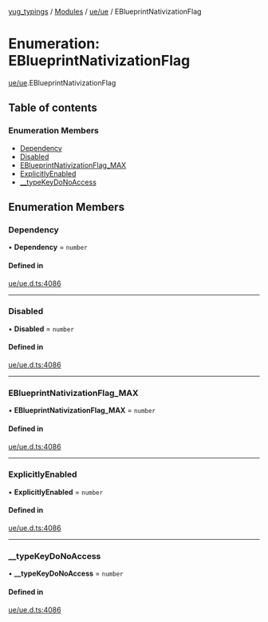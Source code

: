 [yug_typings](../README.md) / [Modules](../modules.md) / [ue/ue](../modules/ue_ue.md) / EBlueprintNativizationFlag

# Enumeration: EBlueprintNativizationFlag

[ue/ue](../modules/ue_ue.md).EBlueprintNativizationFlag

## Table of contents

### Enumeration Members

- [Dependency](ue_ue.EBlueprintNativizationFlag.md#dependency)
- [Disabled](ue_ue.EBlueprintNativizationFlag.md#disabled)
- [EBlueprintNativizationFlag\_MAX](ue_ue.EBlueprintNativizationFlag.md#eblueprintnativizationflag_max)
- [ExplicitlyEnabled](ue_ue.EBlueprintNativizationFlag.md#explicitlyenabled)
- [\_\_typeKeyDoNoAccess](ue_ue.EBlueprintNativizationFlag.md#__typekeydonoaccess)

## Enumeration Members

### Dependency

• **Dependency** = `number`

#### Defined in

[ue/ue.d.ts:4086](https://github.com/YugMetaverse/yug_typings/blob/b7d9b19/ue/ue.d.ts#L4086)

___

### Disabled

• **Disabled** = `number`

#### Defined in

[ue/ue.d.ts:4086](https://github.com/YugMetaverse/yug_typings/blob/b7d9b19/ue/ue.d.ts#L4086)

___

### EBlueprintNativizationFlag\_MAX

• **EBlueprintNativizationFlag\_MAX** = `number`

#### Defined in

[ue/ue.d.ts:4086](https://github.com/YugMetaverse/yug_typings/blob/b7d9b19/ue/ue.d.ts#L4086)

___

### ExplicitlyEnabled

• **ExplicitlyEnabled** = `number`

#### Defined in

[ue/ue.d.ts:4086](https://github.com/YugMetaverse/yug_typings/blob/b7d9b19/ue/ue.d.ts#L4086)

___

### \_\_typeKeyDoNoAccess

• **\_\_typeKeyDoNoAccess** = `number`

#### Defined in

[ue/ue.d.ts:4086](https://github.com/YugMetaverse/yug_typings/blob/b7d9b19/ue/ue.d.ts#L4086)
